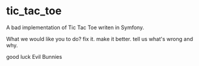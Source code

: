 tic_tac_toe
===========

A bad implementation of Tic Tac Toe writen in Symfony.

What we would like you to do?
fix it. make it better. tell us what's wrong and why.

good luck
Evil Bunnies
